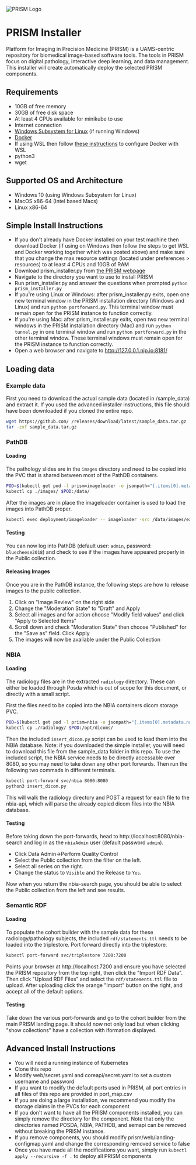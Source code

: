 ![PRISM Logo](https://prismtools.dev/wp-content/uploads/2019/12/prism_logo-2x-drkbkgd.png)
# PRISM Installer
Platform for Imaging in Precision Medicine (PRISM) is a UAMS-centric repository for biomedical image-based software tools. The tools in PRISM focus on digital pathology, interactive deep learning, and data management. This installer will create automatically deploy the selected PRISM components. 


## Requirements

+ 10GB of free memory
+ 30GB of free disk space
+ At least 4 CPUs available for minikube to use
+ Internet connection
+ [Windows Subsystem for Linux](https://docs.microsoft.com/en-us/windows/wsl/install) (if running Windows)
+ [Docker](https://minikube.sigs.k8s.io/docs/drivers/docker/)
+ If using WSL then follow [these instructions](https://docs.docker.com/desktop/windows/wsl/#download) to configure Docker with WSL
+ python3
+ wget

## Supported OS and Architecture
+ Windows 10 (using Windows Subsystem for Linux)
+ MacOS x86-64 (Intel based Macs)
+ Linux x86-64


## Simple Install Instructions
+ If you don't already have Docker installed on your test machine then download Docker (if using on Windows then follow the steps to get WSL and Docker working together which was posted above) and make sure that you change the max resource settings (located under preferences > resources) to at least 4 CPUs and 10GB of RAM
+ Download prism_installer.py from [the PRISM webpage](https://prismtools.dev)
+ Navigate to the directory you want to use to install PRISM
+ Run prism_installer.py and answer the questions when prompted `python prism_installer.py`
+ If you're using Linux or Windows: after prism_installer.py exits, open one new terminal window in the PRISM installation directory (Windows and Linux) and run `python portforward.py`. This terminal window must remain open for the PRISM instance to function correctly.
+ If you're using Mac: after prism_installer.py exits, open two new terminal windows in the PRISM installation directory (Mac) and run `python tunnel.py` in one terminal window and run `python portforward.py` in the other terminal window. These terminal windows must remain open for the PRISM instance to function correctly.
+ Open a web browser and navigate to http://127.0.0.1.nip.io:8181/

## Loading data
### Example data
First you need to download the actual sample data (located in /sample_data) and extract it. If you used the advanced installer instructions, this file should have been downloaded if you cloned the entire repo.

```bash
wget https://github.com/ /releases/download/latest/sample_data.tar.gz
tar -zxf sample_data.tar.gz
```

### PathDB
#### Loading
The pathology slides are in the `images` directory and need to be copied into the PVC that is shared between most of the PathDB containers.

```bash
POD=$(kubectl get pod -l prism=imageloader -o jsonpath="{.items[0].metadata.name}")
kubectl cp ./images/ $POD:/data/
```
After the images are in place the imageloader container is used to load the images into PathDB proper.

```bash
kubectl exec deployment/imageloader -- imageloader -src /data/images/example.csv -username admin -password bluecheese2018 -collectionname Public
```
#### Testing

You can now log into PathDB (default user: `admin`, password: `bluecheese2018`) and check to see if the images have appeared properly in the Public collection.

#### Releasing Images
Once you are in the PathDB instance, the following steps are how to release images to the public collection.

1. Click on "Image Review" on the right side
2. Change the "Moderation State" to "Draft" and Apply
3. Select all images and for action choose "Modify field values" and click "Apply to Selected Items"
4. Scroll down and check "Moderation State" then choose "Published" for the "Save as" field. Click Apply
5. The images will now be available under the Public Collection

### NBIA
#### Loading

The radiology files are in the extracted `radiology` directory.
These can either be loaded through Posda which is out of scope for this document, or directly with a small script.

First the files need to be copied into the NBIA containers dicom storage PVC.

```bash
POD=$(kubectl get pod -l prism=nbia -o jsonpath="{.items[0].metadata.name}")
kubectl cp ./radiology/ $POD:/opt/dicoms/
```

Then the included `insert_dicom.py` script can be used to load them into the NBIA database. Note: if you downloaded the simple installer, you will need to download this file from the sample_data folder in this repo.
To use the included script, the NBIA service needs to be directly accessable over 8080, so you may need to take down any other port forwards.
Then run the following two commads in different terminals.

```bash
kubectl port-forward svc/nbia 8080:8080
python3 insert_dicom.py
```

This will walk the radiology directory and POST a request for each file to the nbia-api, which will parse the already copied dicom files into the NBIA database.

#### Testing
Before taking down the port-forwards, head to http://localhost:8080/nbia-search and log in as the `nbiaAdmin` user (default password `admin`).
* Click Data Admin->Perform Quality Control
* Select the Public collection from the filter on the left.
* Select all series on the right.
* Change the status to `Visible` and the Release to `Yes`.

Now when you return the nbia-search page, you should be able to select the Public collection from the left and see results.

### Semantic RDF
#### Loading
To populate the cohort builder with the sample data for these radiology/pathology subjects, the included `rdf/statements.ttl` needs to be loaded into the triplestore.
Port forward directly into the triplestore.

```bash
kubectl port-forward svc/triplestore 7200:7200
```

Points your browser at http://localhost:7200 and ensure you have selected the PRISM repository from the top right, then click the "Import RDF Data".
Then click "Upload RDF Files" and select the `rdf/statements.ttl` file to upload.
After uploading click the orange "Import" button on the right, and accept all of the default options.

#### Testing
Take down the various port-forwards and go to the cohort builder from the main PRISM landing page.
It should now not only load but when clicking "show collections" have a collection with iformation displayed.


## Advanced Install Instructions
+ You will need a running instance of Kubernetes
+ Clone this repo
+ Modify web/secret.yaml and coreapi/secret.yaml to set a custom username and password
+ If you want to modify the default ports used in PRISM, all port entries in all files of this repo are provided in port_map.csv
+ If you are doing a large installation, we recommend you modify the storage claims in the PVCs for each component
+ If you don't want to have all the PRISM components installed, you can simply remove the directory for the component. Note that only the directories named POSDA, NBIA, PATHDB, and semapi can be removed without breaking the PRISM instance.
+ If you remove components, you should modify prism/web/landing-configmap.yaml and change the corresponding removed service to false
+ Once you have made all the modifications you want, simply run `kubectl apply --recursive -f .` to deploy all PRISM components


